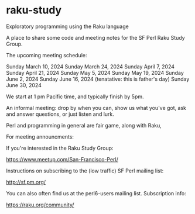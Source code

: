 # raku-study
Exploratory programming using the Raku language

A place to share some code and meeting notes for the SF Perl Raku Study Group.

The upcoming meeting schedule:

  Sunday March 10, 2024
  Sunday March 24, 2024
  Sunday April 7, 2024
  Sunday April 21, 2024
  Sunday May 5, 2024
  Sunday May 19, 2024
  Sunday June 2, 2024
  Sunday June 16, 2024 (tenatative: this is father's day)
  Sunday June 30, 2024

We start at 1 pm Pacific time, and typically finish by 5pm.


An informal meeting: drop by when you can, show us what you've got,
ask and answer questions, or just listen and lurk.

Perl and programming in general are fair game, along with Raku, 


For meeting announcments:

If you're interested in the Raku Study Group:

  https://www.meetup.com/San-Francisco-Perl/

Instructions on subscribing to the (low traffic) SF Perl mailing list:

  http://sf.pm.org/

You can also often find us at the perl6-users mailing list.
Subscription info:

  https://raku.org/community/
